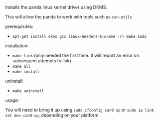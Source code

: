 Installs the panda linux kernel driver using DKMS.

This will allow the panda to work with tools such as `can-utils`

prerequisites:
 - `apt-get install dkms gcc linux-headers-$(uname -r) make sudo`

installation:
 - `make link` (only needed the first time. It will report an error on subsequent attempts to link)
 - `make all`
 - `make install`

uninstall:
 - `make uninstall`

usage:

You will need to bring it up using `sudo ifconfig can0 up` or
`sudo ip link set dev can0 up`, depending on your platform.
